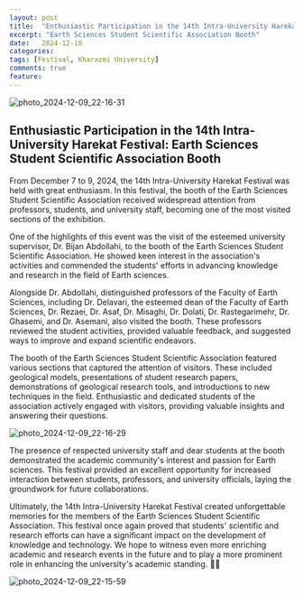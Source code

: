 ```yaml
---
layout: post
title:  "Enthusiastic Participation in the 14th Intra-University Harekat Festival"
excerpt: "Earth Sciences Student Scientific Association Booth"
date:   2024-12-10 
categories: 
tags: [Festival, Kharazmi University]
comments: true
feature:
---
```


![photo_2024-12-09_22-16-31](https://github.com/user-attachments/assets/01d81a89-2fec-42ce-86e5-6f414c95fbc3)


## Enthusiastic Participation in the 14th Intra-University Harekat Festival: Earth Sciences Student Scientific Association Booth

From December 7 to 9, 2024, the 14th Intra-University Harekat Festival was held with great enthusiasm. In this festival, the booth of the Earth Sciences Student Scientific Association received widespread attention from professors, students, and university staff, becoming one of the most visited sections of the exhibition.

One of the highlights of this event was the visit of the esteemed university supervisor, Dr. Bijan Abdollahi, to the booth of the Earth Sciences Student Scientific Association. He showed keen interest in the association's activities and commended the students' efforts in advancing knowledge and research in the field of Earth sciences.

Alongside Dr. Abdollahi, distinguished professors of the Faculty of Earth Sciences, including Dr. Delavari, the esteemed dean of the Faculty of Earth Sciences, Dr. Rezaei, Dr. Asaf, Dr. Misaghi, Dr. Dolati, Dr. Rastegarimehr, Dr. Ghasemi, and Dr. Asemani, also visited the booth. These professors reviewed the student activities, provided valuable feedback, and suggested ways to improve and expand scientific endeavors.

The booth of the Earth Sciences Student Scientific Association featured various sections that captured the attention of visitors. These included geological models, presentations of student research papers, demonstrations of geological research tools, and introductions to new techniques in the field. Enthusiastic and dedicated students of the association actively engaged with visitors, providing valuable insights and answering their questions.

![photo_2024-12-09_22-16-29](https://github.com/user-attachments/assets/1fa26738-627c-4c95-b067-efe63d53d648)


The presence of respected university staff and dear students at the booth demonstrated the academic community's interest and passion for Earth sciences. This festival provided an excellent opportunity for increased interaction between students, professors, and university officials, laying the groundwork for future collaborations.

Ultimately, the 14th Intra-University Harekat Festival created unforgettable memories for the members of the Earth Sciences Student Scientific Association. This festival once again proved that students' scientific and research efforts can have a significant impact on the development of knowledge and technology. We hope to witness even more enriching academic and research events in the future and to play a more prominent role in enhancing the university's academic standing. 🌱✅

![photo_2024-12-09_22-15-59](https://github.com/user-attachments/assets/70325a0e-0530-4f96-ade0-a1c424f95b64)
